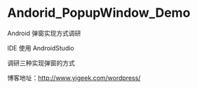 # Andorid_PopupWindow_Demo
Android 弹窗实现方式调研

IDE 使用 AndroidStudio

调研三种实现弹窗的方式

博客地址：http://www.yigeek.com/wordpress/